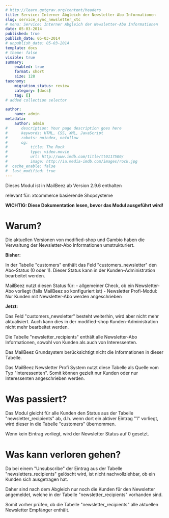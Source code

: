 ```yaml
---
# http://learn.getgrav.org/content/headers
title: Service: Interner Abgleich der Newsletter-Abo Informationen
slug: service_sync_newsletter_xtc
# menu: Service: Interner Abgleich der Newsletter-Abo Informationen
date: 05-03-2014
published: true
publish_date: 05-03-2014
# unpublish_date: 05-03-2014
template: docs
# theme: false
visible: true
summary:
    enabled: true
    format: short
    size: 128
taxonomy:
    migration_status: review
    category: [docs]
    tag: []
# added collection selector

author:
    name: admin
metadata:
    author: admin
#      description: Your page description goes here
#      keywords: HTML, CSS, XML, JavaScript
#      robots: noindex, nofollow
#      og:
#          title: The Rock
#          type: video.movie
#          url: http://www.imdb.com/title/tt0117500/
#          image: http://ia.media-imdb.com/images/rock.jpg
#  cache_enable: false
#  last_modified: true
---
```


Dieses Modul ist in MailBeez ab Version 2.9.6 enthalten

relevant für: xtcommerce basierende Shopsysteme

**WICHTIG: Diese Dokumentation lesen, bevor das Modul ausgeführt wird!**

# Warum?

Die aktuellen Versionen von modified-shop und Gambio haben die Verwaltung der Newsletter-Abo Informationen umstrukturiert.

**Bisher:**

In der Tabelle "customers" enthält das Feld "customers\_newsletter" den Abo-Status (0 oder 1). Dieser Status kann in der Kunden-Administration bearbeitet werden.

MailBeez nutzt diesen Status für: - allgemeiner Check, ob ein Newsletter-Abo vorliegt (falls MailBeez so konfiguriert ist) - Newsletter Profi-Modul: Nur Kunden mit Newsletter-Abo werden angeschrieben

**Jetzt:**

Das Feld "customers\_newsletter" besteht weiterhin, wird aber nicht mehr aktualisiert. Auch kann dies in der modified-shop Kunden-Administration nicht mehr bearbeitet werden.

Die Tabelle "newsletter\_recipients" enthält alle Newsletter-Abo Informationen, sowohl von Kunden als auch von Interessenten.

Das MailBeez Grundsystem berücksichtigt nicht die Informationen in dieser Tabelle.

Das MailBeez Newsletter Profi System nutzt diese Tabelle als Quelle vom Typ "Interessenten". Somit können gezielt nur Kunden oder nur Interessenten angeschrieben werden.

# Was passiert?

Das Modul gleicht für alle Kunden den Status aus der Tabelle "newsletter\_recipients" ab, d.h. wenn dort ein aktiver Eintrag "1" vorliegt, wird dieser in die Tabelle "customers" übernommen.

Wenn kein Eintrag vorliegt, wird der Newsletter Status auf 0 gesetzt.

# Was kann verloren gehen?

Da bei einem "Unsubscribe" der Eintrag aus der Tabelle "newsletters\_recipients" gelöscht wird, ist nicht nachvollziehbar, ob ein Kunden sich ausgetragen hat.

Daher sind nach dem Abgleich nur noch die Kunden für den Newsletter angemeldet, welche in der Tabelle "newsletter\_recipients" vorhanden sind.

Somit vorher prüfen, ob die Tabelle "newsletter\_recipients" alle aktuellen Newsletter Empfänger enthält.
